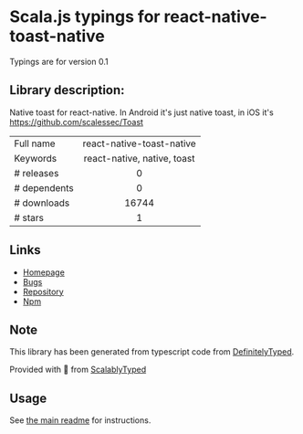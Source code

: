 
# Scala.js typings for react-native-toast-native

Typings are for version 0.1

## Library description:
Native toast for react-native. In Android it's just native toast, in iOS it's https://github.com/scalessec/Toast

|                    |                 |
| ------------------ | :-------------: |
| Full name          | react-native-toast-native |
| Keywords           | react-native, native, toast |
| # releases         | 0 |
| # dependents       | 0 |
| # downloads        | 16744 |
| # stars            | 1 |

## Links
- [Homepage](https://github.com/onemolegames/react-native-toast-native#readme)
- [Bugs](https://github.com/onemolegames/react-native-toast-native/issues)
- [Repository](https://github.com/onemolegames/react-native-toast-native)
- [Npm](https://www.npmjs.com/package/react-native-toast-native)
    


## Note
This library has been generated from typescript code from [DefinitelyTyped](https://definitelytyped.org).

Provided with :purple_heart: from [ScalablyTyped](https://github.com/oyvindberg/ScalablyTyped)

## Usage
See [the main readme](../../readme.md) for instructions.


